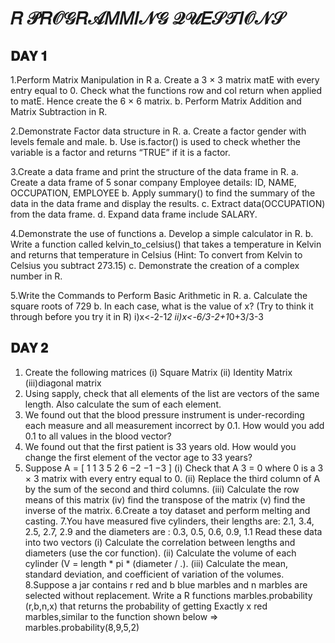 # 𝑅 𝒫𝑅𝒪𝒢𝑅𝒜𝑀𝑀𝐼𝒩𝒢 𝒬𝒰𝐸𝒮𝒯𝐼𝒪𝒩𝒮

## 𝐃𝐀𝐘 𝟏

1.Perform Matrix Manipulation in R
  a. Create a 3 × 3 matrix matE with every entry equal to 0. Check what the functions row and col return when applied to matE. Hence create the 6 × 6 matrix.
  b. Perform Matrix Addition and Matrix Subtraction in R.


2.Demonstrate Factor data structure in R.
  a. Create a factor gender with levels female and male.
  b. Use is.factor() is used to check whether the variable is a factor and returns “TRUE” if it is a factor.
  
  
3.Create a data frame and print the structure of the data frame in R.
  a. Create a data frame of 5 sonar company Employee details:
 	    ID, NAME, OCCUPATION, EMPLOYEE
  b. Apply summary() to find the summary of the data in the data frame and display the results.
  c. Extract data(OCCUPATION) from the data frame.
  d. Expand data frame include SALARY.
  

4.Demonstrate the use of functions 
   a. Develop a simple calculator in R.
   b. Write a function called kelvin_to_celsius() that takes a temperature in Kelvin and returns
      that temperature in Celsius (Hint: To convert from Kelvin to Celsius you subtract 273.15)
   c. Demonstrate the creation of a complex number in R.
   
   
5.Write the Commands to Perform Basic Arithmetic in R.
  a.	Calculate the square roots of 729
  b.	In each case, what is the value of x?  (Try to think it through before you try it in R)
	    i)x<-2-1*2
	    ii)x<-6/3-2+1*0+3/3-3
	    

## 𝐃𝐀𝐘 𝟐

1. Create the following matrices (i) Square Matrix (ii) Identity Matrix (iii)diagonal matrix
2. Using sapply, check that all elements of the list are vectors of the same length. Also calculate the sum of each element.
3. We found out that the blood pressure instrument is under-recording each measure and all measurement incorrect by 0.1. How would you add 0.1 to all values in the   	 blood vector?
4. We found out that the first patient is 33 years old. How would you change the first element of the vector age to 33 years?
5. Suppose A = [ 1 1 3 5 2 6 −2 −1 −3 ] 
	(i) Check that A 3 = 0 where 0 is a 3 × 3 matrix with every entry equal to 0. 
 	(ii) Replace the third column of A by the sum of the second and third columns.
	(iii) Calculate the row means of this matrix (iv) find the transpose of the matrix (v) find the inverse of the matrix.
6.Create a toy dataset and perform melting and casting.
7.You have measured five cylinders, their lengths are: 2.1, 3.4, 2.5, 2.7, 2.9 and the diameters are : 0.3, 0.5, 0.6, 0.9, 1.1 Read these data into two vectors 
	(i) Calculate the correlation between lengths and diameters (use the cor function).
	(ii) Calculate the volume of each cylinder (V = length * pi * (diameter / .).
	(iii) Calculate the mean, standard deviation, and coefficient of variation of the volumes.
8.Suppose a jar contains r red and b blue marbles and n marbles are selected without replacement. Write a R functions marbles.probability (r,b,n,x) that returns the   	 probability of getting Exactly x red marbles,similar to the function shown below
	=> marbles.probability(8,9,5,2)

